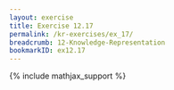 ```yaml
---
layout: exercise
title: Exercise 12.17
permalink: /kr-exercises/ex_17/
breadcrumb: 12-Knowledge-Representation
bookmarkID: ex12.17
---
```


{% include mathjax_support %}
